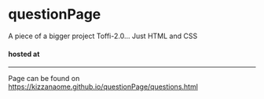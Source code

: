 # questionPage

A piece of a bigger project Toffi-2.0... Just HTML and CSS

#### hosted at
--------------------------------
Page can be found on https://kizzanaome.github.io/questionPage/questions.html
